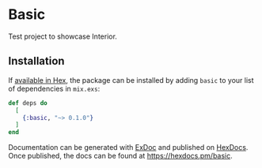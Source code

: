 # Basic

Test project to showcase Interior.

## Installation

If [available in Hex](https://hex.pm/docs/publish), the package can be installed
by adding `basic` to your list of dependencies in `mix.exs`:

```elixir
def deps do
  [
    {:basic, "~> 0.1.0"}
  ]
end
```

Documentation can be generated with [ExDoc](https://github.com/elixir-lang/ex_doc)
and published on [HexDocs](https://hexdocs.pm). Once published, the docs can
be found at <https://hexdocs.pm/basic>.

